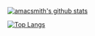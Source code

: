 [![amacsmith's github stats](https://github-readme-stats.vercel.app/api?username=amacsmith&show_icons=true&theme=default&count_private=true&theme=dark)](https://github.com/anuraghazra/github-readme-stats)

[![Top Langs](https://github-readme-stats.vercel.app/api/top-langs/?username=amacsmith&theme=dark&show_icons=true)](https://github.com/anuraghazra/github-readme-stats)
